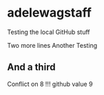 # adelewagstaff
Testing the local GitHub stuff

Two more lines
Another Testing

## And a third
Conflict on 8 !!!
github value 9
